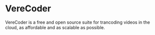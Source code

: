 # VereCoder
VereCoder is a free and open source suite for trancoding videos in the cloud, as affordable and as scalable as possible.
